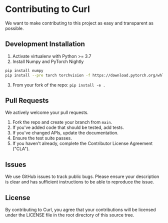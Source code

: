 # Contributing to Curl
We want to make contributing to this project as easy and transparent as
possible.

## Development Installation

1. Activate virtualenv with Python >= 3.7
2. Install Numpy and PyTorch Nightly
```bash
pip install numpy
pip install --pre torch torchvision -f https://download.pytorch.org/whl/nightly/cpu/torch_nightly.html
```
3. From your fork of the repo: `pip install -e .`

## Pull Requests
We actively welcome your pull requests.

1. Fork the repo and create your branch from `main`.
2. If you've added code that should be tested, add tests.
3. If you've changed APIs, update the documentation.
4. Ensure the test suite passes.
5. If you haven't already, complete the Contributor License Agreement ("CLA").

## Issues
We use GitHub issues to track public bugs. Please ensure your description is
clear and has sufficient instructions to be able to reproduce the issue.

## License
By contributing to Curl, you agree that your contributions will be licensed
under the LICENSE file in the root directory of this source tree.
